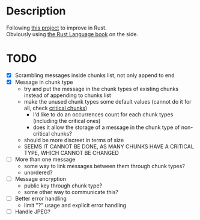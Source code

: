 # Description
Following [this project](https://jrdngr.github.io/pngme_book/chapter_1.html) to improve in Rust.  
Obviously using [the Rust Language book](https://doc.rust-lang.org/book/title-page.html) on the side.

# TODO
- [X] Scrambling messages inside chunks list, not only append to end
- [X] Message in chunk type
   - try and put the message in the chunk types of existing chunks instead of appending to chunks list
   - make the unused chunk types some default values (cannot do it for all, check [critical chunks](http://www.libpng.org/pub/png/spec/1.2/PNG-Chunks.html#C.Critical-chunks))
     - I'd like to do an occurrences count for each chunk types (including the critical ones)
     - does it allow the storage of a message in the chunk type of non-critical chunks?
   - should be more discreet in terms of size
   - SEEMS IT CANNOT BE DONE, AS MANY CHUNKS HAVE A CRITICAL TYPE, WHICH CANNOT BE CHANGED
- [ ] More than one message
    - some way to link messages between them through chunk types?
    - unordered?
- [ ] Message encryption
    - public key through chunk type?
    - some other way to communicate this?
- [ ] Better error handling
   - limit "?" usage and explicit error handling
- [ ] Handle JPEG?
